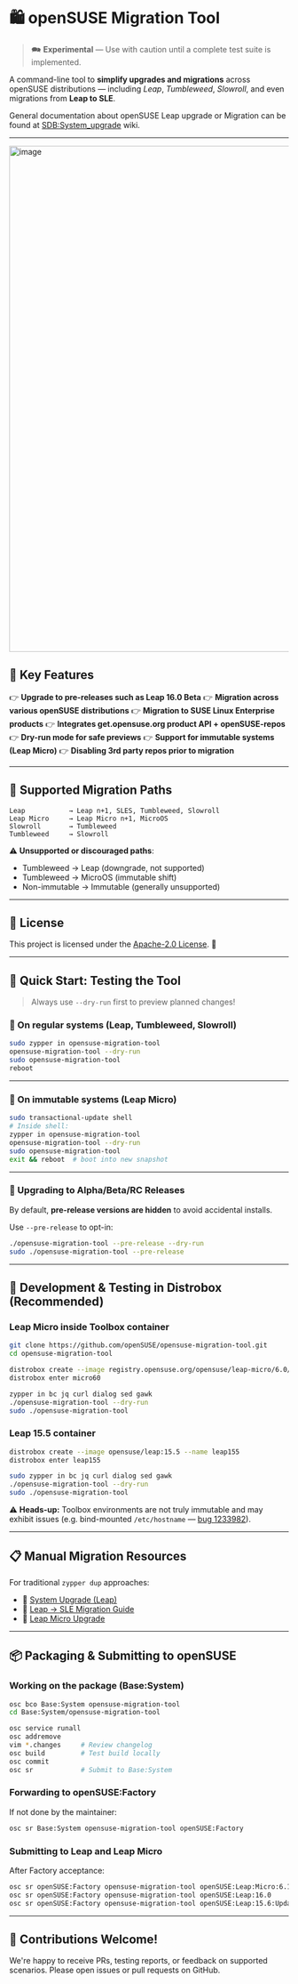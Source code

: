 # 🛍️ openSUSE Migration Tool

&#x20;  &#x20;

> 🗪 **Experimental** — Use with caution until a complete test suite is implemented.
> 
A command-line tool to **simplify upgrades and migrations** across openSUSE distributions — including *Leap*, *Tumbleweed*, *Slowroll*, and even migrations from **Leap to SLE**.

General documentation about openSUSE Leap upgrade or Migration can be found at [SDB:System_upgrade](https://en.opensuse.org/SDB:System_upgrade) wiki.

---
<img width="1443" height="910" alt="image" src="https://github.com/user-attachments/assets/e7a37163-88a5-4de0-8e05-d8f543a3f61b" />

## 🌟 Key Features

👉 **Upgrade to pre-releases such as Leap 16.0 Beta**
👉 **Migration across various openSUSE distributions**
👉 **Migration to SUSE Linux Enterprise products**
👉 **Integrates get.opensuse.org product API + openSUSE-repos**
👉 **Dry-run mode for safe previews**
👉 **Support for immutable systems (Leap Micro)**
👉 **Disabling 3rd party repos prior to migration**

---

## 🔄 Supported Migration Paths

```
Leap           → Leap n+1, SLES, Tumbleweed, Slowroll
Leap Micro     → Leap Micro n+1, MicroOS
Slowroll       → Tumbleweed
Tumbleweed     → Slowroll
```

⚠️ **Unsupported or discouraged paths**:

* Tumbleweed → Leap (downgrade, not supported)
* Tumbleweed → MicroOS (immutable shift)
* Non-immutable → Immutable (generally unsupported)

---

## 📜 License

This project is licensed under the [Apache-2.0 License](http://www.apache.org/licenses/LICENSE-2.0). 👐

---

## 🧪 Quick Start: Testing the Tool

> Always use `--dry-run` first to preview planned changes!

### 🔧 On regular systems (Leap, Tumbleweed, Slowroll)

```bash
sudo zypper in opensuse-migration-tool
opensuse-migration-tool --dry-run
sudo opensuse-migration-tool
reboot
```

---

### 💨 On immutable systems (Leap Micro)

```bash
sudo transactional-update shell
# Inside shell:
zypper in opensuse-migration-tool
opensuse-migration-tool --dry-run
sudo opensuse-migration-tool
exit && reboot  # boot into new snapshot
```

---

### 🚧 Upgrading to Alpha/Beta/RC Releases

By default, **pre-release versions are hidden** to avoid accidental installs.

Use `--pre-release` to opt-in:

```bash
./opensuse-migration-tool --pre-release --dry-run
sudo ./opensuse-migration-tool --pre-release
```

---

## 🐳 Development & Testing in Distrobox (Recommended)

### Leap Micro inside Toolbox container

```bash
git clone https://github.com/openSUSE/opensuse-migration-tool.git
cd opensuse-migration-tool

distrobox create --image registry.opensuse.org/opensuse/leap-micro/6.0/toolbox --name micro60
distrobox enter micro60

zypper in bc jq curl dialog sed gawk
./opensuse-migration-tool --dry-run
sudo ./opensuse-migration-tool
```

### Leap 15.5 container

```bash
distrobox create --image opensuse/leap:15.5 --name leap155
distrobox enter leap155

sudo zypper in bc jq curl dialog sed gawk
./opensuse-migration-tool --dry-run
sudo ./opensuse-migration-tool
```

⚠️ **Heads-up:** Toolbox environments are not truly immutable and may exhibit issues (e.g. bind-mounted `/etc/hostname` — [bug 1233982](https://bugzilla.opensuse.org/show_bug.cgi?id=1233982)).

---

## 📋 Manual Migration Resources

For traditional `zypper dup` approaches:

* 🔗 [System Upgrade (Leap)](https://en.opensuse.org/SDB:System_upgrade)
* 🔗 [Leap → SLE Migration Guide](https://en.opensuse.org/SDB:How_to_migrate_to_SLE)
* 🔗 [Leap Micro Upgrade](https://en.opensuse.org/SDB:System_upgrade_to_LeapMicro_6.0)

---

## 📦 Packaging & Submitting to openSUSE

### Working on the package (Base\:System)

```bash
osc bco Base:System opensuse-migration-tool
cd Base:System/opensuse-migration-tool

osc service runall
osc addremove
vim *.changes     # Review changelog
osc build         # Test build locally
osc commit
osc sr            # Submit to Base:System
```

### Forwarding to openSUSE\:Factory

If not done by the maintainer:

```bash
osc sr Base:System opensuse-migration-tool openSUSE:Factory
```

### Submitting to Leap and Leap Micro

After Factory acceptance:

```bash
osc sr openSUSE:Factory opensuse-migration-tool openSUSE:Leap:Micro:6.1
osc sr openSUSE:Factory opensuse-migration-tool openSUSE:Leap:16.0
osc sr openSUSE:Factory opensuse-migration-tool openSUSE:Leap:15.6:Update
```

---

## 🤝 Contributions Welcome!

We're happy to receive PRs, testing reports, or feedback on supported scenarios.
Please open issues or pull requests on GitHub.
